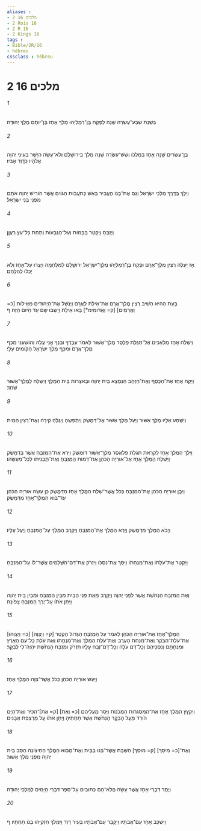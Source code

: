```yaml
---
aliases : 
- 2 מלכים 16
- 2 Rois 16
- 2 R 16
- 2 Kings 16
tags : 
- Bible/2R/16
- hébreu
cssclass : hébreu
---
```


# 2 מלכים 16

###### 1
בִּשְׁנַת שְׁבַע־עֶשְׂרֵה שָׁנָה לְפֶקַח בֶּן־רְמַלְיָהוּ מָלַךְ אָחָז בֶּן־יֹותָם מֶלֶךְ יְהוּדָה׃
###### 2
בֶּן־עֶשְׂרִים שָׁנָה אָחָז בְּמָלְכֹו וְשֵׁשׁ־עֶשְׂרֵה שָׁנָה מָלַךְ בִּירוּשָׁלִָם וְלֹא־עָשָׂה הַיָּשָׁר בְּעֵינֵי יְהוָה אֱלֹהָיו כְּדָוִד אָבִיו׃
###### 3
וַיֵּלֶךְ בְּדֶרֶךְ מַלְכֵי יִשְׂרָאֵל וְגַם אֶת־בְּנֹו הֶעֱבִיר בָּאֵשׁ כְּתֹעֲבֹות הַגֹּויִם אֲשֶׁר הֹורִישׁ יְהוָה אֹתָם מִפְּנֵי בְּנֵי יִשְׂרָאֵל׃
###### 4
וַיְזַבֵּחַ וַיְקַטֵּר בַּבָּמֹות וְעַל־הַגְּבָעֹות וְתַחַת כָּל־עֵץ רַעֲןָן׃
###### 5
אָז יַעֲלֶה רְצִין מֶלֶךְ־אֲרָם וּפֶקַח בֶּן־רְמַלְיָהוּ מֶלֶךְ־יִשְׂרָאֵל יְרוּשָׁלִַם לַמִּלְחָמָה וַיָּצֻרוּ עַל־אָחָז וְלֹא יָכְלוּ לְהִלָּחֵם׃
###### 6
בָּעֵת הַהִיא הֵשִׁיב רְצִין מֶלֶךְ־אֲרָם אֶת־אֵילַת לַאֲרָם וַיְנַשֵּׁל אֶת־הַיְהוּדִים מֵאֵילֹות [כ= וַאֲרַמִּים] [ק= וַאֲדֹומִימ*] בָּאוּ אֵילַת וַיֵּשְׁבוּ שָׁם עַד הַיֹּום הַזֶּה׃ ף
###### 7
וַיִּשְׁלַח אָחָז מַלְאָכִים אֶל־תִּגְלַת פְּלֶסֶר מֶלֶךְ־אַשּׁוּר לֵאמֹר עַבְדְּךָ וּבִנְךָ אָנִי עֲלֵה וְהֹושִׁעֵנִי מִכַּף מֶלֶךְ־אֲרָם וּמִכַּף מֶלֶךְ יִשְׂרָאֵל הַקֹּומִים עָלָי׃
###### 8
וַיִּקַּח אָחָז אֶת־הַכֶּסֶף וְאֶת־הַזָּהָב הַנִּמְצָא בֵּית יְהוָה וּבְאֹצְרֹות בֵּית הַמֶּלֶךְ וַיִּשְׁלַח לְמֶלֶךְ־אַשּׁוּר שֹׁחַד׃
###### 9
וַיִּשְׁמַע אֵלָיו מֶלֶךְ אַשּׁוּר וַיַּעַל מֶלֶךְ אַשּׁוּר אֶל־דַּמֶּשֶׂק וַיִּתְפְּשֶׂהָ וַיַּגְלֶהָ קִירָה וְאֶת־רְצִין הֵמִית׃
###### 10
וַיֵּלֶךְ הַמֶּלֶךְ אָחָז לִקְרַאת תִּגְלַת פִּלְאֶסֶר מֶלֶךְ־אַשּׁוּר דּוּמֶּשֶׂק וַיַּרְא אֶת־הַמִּזְבֵּחַ אֲשֶׁר בְּדַמָּשֶׂק וַיִּשְׁלַח הַמֶּלֶךְ אָחָז אֶל־אוּרִיָּה הַכֹּהֵן אֶת־דְּמוּת הַמִּזְבֵּחַ וְאֶת־תַּבְנִיתֹו לְכָל־מַעֲשֵׂהוּ׃
###### 11
וַיִּבֶן אוּרִיָּה הַכֹּהֵן אֶת־הַמִּזְבֵּחַ כְּכֹל אֲשֶׁר־שָׁלַח הַמֶּלֶךְ אָחָז מִדַּמֶּשֶׂק כֵּן עָשָׂה אוּרִיָּה הַכֹּהֵן עַד־בֹּוא הַמֶּלֶךְ־אָחָז מִדַּמָּשֶׂק׃
###### 12
וַיָּבֹא הַמֶּלֶךְ מִדַּמֶּשֶׂק וַיַּרְא הַמֶּלֶךְ אֶת־הַמִּזְבֵּחַ וַיִּקְרַב הַמֶּלֶךְ עַל־הַמִּזְבֵּחַ וַיַּעַל עָלָיו׃
###### 13
וַיַּקְטֵר אֶת־עֹלָתֹו וְאֶת־מִנְחָתֹו וַיַּסֵּךְ אֶת־נִסְכֹּו וַיִּזְרֹק אֶת־דַּם־הַשְּׁלָמִים אֲשֶׁר־לֹו עַל־הַמִּזְבֵּחַ׃
###### 14
וְאֵת הַמִּזְבַּח הַנְּחֹשֶׁת אֲשֶׁר לִפְנֵי יְהוָה וַיַּקְרֵב מֵאֵת פְּנֵי הַבַּיִת מִבֵּין הַמִּזְבֵּחַ וּמִבֵּין בֵּית יְהוָה וַיִּתֵּן אֹתֹו עַל־יֶרֶךְ הַמִּזְבֵּחַ צָפֹונָה׃
###### 15
[כ= וַיְצַוֵּהוּ] [ק= וַיְצַוֶּה] הַמֶּלֶךְ־אָחָז אֶת־אוּרִיָּה הַכֹּהֵן לֵאמֹר עַל הַמִּזְבֵּחַ הַגָּדֹול הַקְטֵר אֶת־עֹלַת־הַבֹּקֶר וְאֶת־מִנְחַת הָעֶרֶב וְאֶת־עֹלַת הַמֶּלֶךְ וְאֶת־מִנְחָתֹו וְאֵת עֹלַת כָּל־עַם הָאָרֶץ וּמִנְחָתָם וְנִסְכֵּיהֶם וְכָל־דַּם עֹלָה וְכָל־דַּם־זֶבַח עָלָיו תִּזְרֹק וּמִזְבַּח הַנְּחֹשֶׁת יִהְיֶה־לִּי לְבַקֵּר׃
###### 16
וַיַּעַשׂ אוּרִיָּה הַכֹּהֵן כְּכֹל אֲשֶׁר־צִוָּה הַמֶּלֶךְ אָחָז׃
###### 17
וַיְקַץֵּץ הַמֶּלֶךְ אָחָז אֶת־הַמִּסְגְּרֹות הַמְּכֹנֹות וַיָּסַר מֵעֲלֵיהֶם [כ= וְאֶת] [ק= אֶת]־הַכִּיֹּר וְאֶת־הַיָּם הֹורִד מֵעַל הַבָּקָר הַנְּחֹשֶׁת אֲשֶׁר תַּחְתֶּיהָ וַיִּתֵּן אֹתֹו עַל מַרְצֶפֶת אֲבָנִים׃
###### 18
וְאֶת־[כ= מִיסַךְ] [ק= מוּסַךְ] הַשַּׁבָּת אֲשֶׁר־בָּנוּ בַבַּיִת וְאֶת־מְבֹוא הַמֶּלֶךְ הַחִיצֹונָה הֵסֵב בֵּית יְהוָה מִפְּנֵי מֶלֶךְ אַשּׁוּר׃
###### 19
וְיֶתֶר דִּבְרֵי אָחָז אֲשֶׁר עָשָׂה הֲלֹא־הֵם כְּתוּבִים עַל־סֵפֶר דִּבְרֵי הַיָּמִים לְמַלְכֵי יְהוּדָה׃
###### 20
וַיִּשְׁכַּב אָחָז עִם־אֲבֹתָיו וַיִּקָּבֵר עִם־אֲבֹתָיו בְּעִיר דָּוִד וַיִּמְלֹךְ חִזְקִיָּהוּ בְנֹו תַּחְתָּיו׃ ף
